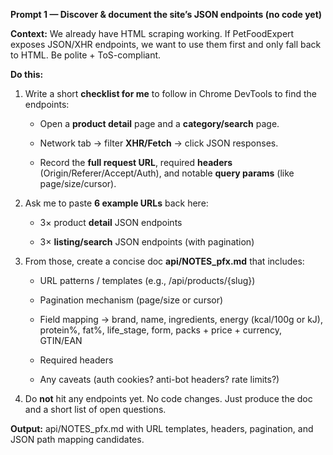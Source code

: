  **Prompt 1 — Discover & document the site’s JSON endpoints (no code yet)**

  

**Context:** We already have HTML scraping working. If PetFoodExpert exposes JSON/XHR endpoints, we want to use them first and only fall back to HTML. Be polite + ToS-compliant.

  

**Do this:**

1. Write a short **checklist for me** to follow in Chrome DevTools to find the endpoints:
    
    - Open a **product detail** page and a **category/search** page.
        
    - Network tab → filter **XHR/Fetch** → click JSON responses.
        
    - Record the **full request URL**, required **headers** (Origin/Referer/Accept/Auth), and notable **query params** (like page/size/cursor).
        
    
2. Ask me to paste **6 example URLs** back here:
    
    - 3× product **detail** JSON endpoints
        
    - 3× **listing/search** JSON endpoints (with pagination)
        
    
3. From those, create a concise doc **api/NOTES_pfx.md** that includes:
    
    - URL patterns / templates (e.g., /api/products/{slug})
        
    - Pagination mechanism (page/size or cursor)
        
    - Field mapping → brand, name, ingredients, energy (kcal/100g or kJ), protein%, fat%, life_stage, form, packs + price + currency, GTIN/EAN
        
    - Required headers
        
    - Any caveats (auth cookies? anti-bot headers? rate limits?)
        
    
4. Do **not** hit any endpoints yet. No code changes. Just produce the doc and a short list of open questions.
    

  

**Output:** api/NOTES_pfx.md with URL templates, headers, pagination, and JSON path mapping candidates.